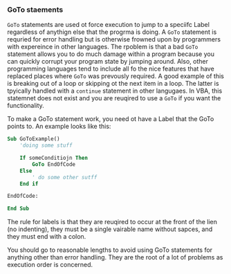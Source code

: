 ### GoTo staements

`GoTo` statements are used ot force execution to jump to a speciifc Label regardless of anythign else that the progrma is doing.  A `GoTo` statement is requried for error handling but is otherwise frowned upon by programmers with expereince in other languages.  The rpoblem is that a bad `GoTo` statement allows you to do much damage within a program because you can quickly corrupt your program state by jumping around.  Also, other programming languages tend to include all fo the nice features that have replaced places where `GoTo` was prevously required.  A good example of this is breaking out of a loop or skipping ot the next item in a loop.  The latter is tpyically handled with a `continue` statement in other langugaes.  In VBA, this statemnet does not exist and you are reuqired to use a `GoTo` if you want the functionality.

To make a GoTo statement work, you need ot have a Label that the GoTo points to.  An example looks like this:

```vb
Sub GoToExample()
    'doing some stuff

    If someConditiojn Then
        GoTo EndOfCode
    Else
        ' do some other sutff
    End if

EndOfCode:

End Sub
```

The rule for labels is that they are reuqired to occur at the front of the lien (no indenting), they must be a single vairable name without sapces, and they must end with a colon.

You should go to reasonable lengths to avoid using GoTo statements for anything other than error handling.  They are the root of a lot of problems as execution order is concerned.
